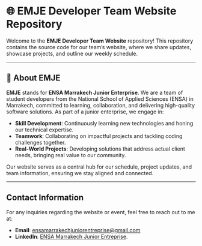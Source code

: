 # 🌐 EMJE Developer Team Website Repository

Welcome to the **EMJE Developer Team Website** repository! This repository contains the source code for our team’s website, where we share updates, showcase projects, and outline our weekly schedule.

---

## 📖 About EMJE

**EMJE** stands for **ENSA Marrakech Junior Enterprise**. We are a team of student developers from the National School of Applied Sciences (ENSA) in Marrakech, committed to learning, collaboration, and delivering high-quality software solutions. As part of a junior enterprise, we engage in:

- **Skill Development**: Continuously learning new technologies and honing our technical expertise.
- **Teamwork**: Collaborating on impactful projects and tackling coding challenges together.
- **Real-World Projects**: Developing solutions that address actual client needs, bringing real value to our community.

Our website serves as a central hub for our schedule, project updates, and team information, ensuring we stay aligned and connected.

---

## Contact Information

For any inquiries regarding the website or event, feel free to reach out to me at:

- **Email**: <ensamarrakechjuniorentreprise@gmail.com>
- **LinkedIn**: [ENSA Marrakech Junior Entreprise](https://www.linkedin.com/company/em-je).
